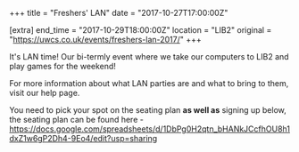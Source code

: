 +++
title = "Freshers' LAN"
date = "2017-10-27T17:00:00Z"

[extra]
end_time = "2017-10-29T18:00:00Z"
location = "LIB2"
original = "https://uwcs.co.uk/events/freshers-lan-2017/"
+++

It's LAN time\! Our bi-termly event where we take our computers to LIB2 and play games for the weekend\!

For more information about what LAN parties are and what to bring to them, visit our <span id="2334">help page</span>.

You need to pick your spot on the seating plan **as well as** signing up below, the seating plan can be found here - <https://docs.google.com/spreadsheets/d/1DbPg0H2qtn_bHANkJCcfhOU8h1dxZ1w6gP2Dh4-9Eo4/edit?usp=sharing>

